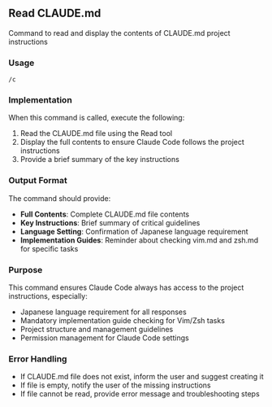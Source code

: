 ## Read CLAUDE.md

Command to read and display the contents of CLAUDE.md project instructions

### Usage

```
/c
```

### Implementation

When this command is called, execute the following:

1. Read the CLAUDE.md file using the Read tool
2. Display the full contents to ensure Claude Code follows the project instructions
3. Provide a brief summary of the key instructions

### Output Format

The command should provide:
- **Full Contents**: Complete CLAUDE.md file contents
- **Key Instructions**: Brief summary of critical guidelines
- **Language Setting**: Confirmation of Japanese language requirement
- **Implementation Guides**: Reminder about checking vim.md and zsh.md for specific tasks

### Purpose

This command ensures Claude Code always has access to the project instructions, especially:
- Japanese language requirement for all responses
- Mandatory implementation guide checking for Vim/Zsh tasks
- Project structure and management guidelines
- Permission management for Claude Code settings

### Error Handling

- If CLAUDE.md file does not exist, inform the user and suggest creating it
- If file is empty, notify the user of the missing instructions
- If file cannot be read, provide error message and troubleshooting steps